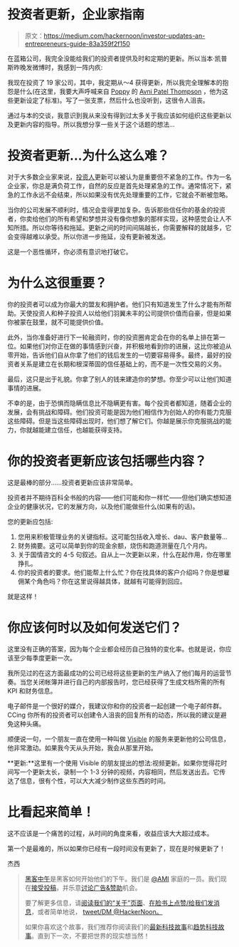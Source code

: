 # 投资者更新，企业家指南

> 原文：<https://medium.com/hackernoon/investor-updates-an-entrepreneurs-guide-83a359f2f150>

在蓝箱公司，我完全没能给我们的投资者提供及时和定期的更新。所以当本·凯普斯昨晚发微博时，我感到一阵内疚:

我现在投资了 19 家公司，其中，我定期从～4 获得更新，所以我完全理解本的抱怨是什么(在这里，我要大声呼喊来自 [Poppy](https://www.meetpoppy.com) 的 [Avni Patel Thompson](https://twitter.com/APatelThompson) ，他为这些更新设定了标准)。写了一张支票，然后什么也没听到，这很令人沮丧。

通过与本的交谈，我意识到我从来没有得到过太多关于我应该如何组织这些更新以及更新内容的指导。所以我想分享一些关于这个话题的想法…

# 投资者更新…为什么这么难？

对于大多数企业家来说，[投资人](https://hackernoon.com/tagged/investor)更新可以被认为是重要但不紧急的工作。作为一名企业家，你总是满负荷工作，自然的反应是首先处理紧急的工作。通常情况下，紧急的工作永远不会结束，所以如果没有优先处理重要的工作，它就会不断被忽略。

当你的公司发展不顺利时，情况会变得更加复杂。告诉那些信任你的基金的投资者，你卖给他们的所有希望和梦想并没有像你想象的那样实现，这种感觉会让人不知所措。所以你等待和拖延。更新之间的时间间隔越长，你需要解释的就越多，它会变得越难以承受。所以你进一步拖延，没有更新被发送。

这是一个恶性循环，你必须有意识地打破它。

# 为什么这很重要？

你的投资者可以成为你最大的盟友和拥护者。他们只有知道发生了什么才能有所帮助。天使投资人和种子投资人以给他们羽翼未丰的公司提供价值而自豪，但是如果你被蒙在鼓里，就不可能提供价值。

此外，当你准备好进行下一轮融资时，你的投资圈肯定会在你的名单上排在第一位。如果他们对你正在做的事情感到兴奋，并积极地看到你的进展，这比你被迫从零开始，告诉他们自从你拿了他们的钱后发生的一切要容易得多。最终，最好的投资者关系是建立在长期和根深蒂固的信任基础上的，而不是一次性交易的义务。

最后，这只是出于礼貌。你拿了别人的钱来建造你的梦想。你至少可以让他们知道事情的进展。

不幸的是，由于恐惧而隐瞒信息比不隐瞒更有害。每个投资者都知道，随着企业的发展，会有挑战和障碍。他们投资可能是因为他们相信作为创始人的你有能力克服这些障碍。但是当这些障碍出现时，他们想了解它们。你越是展示你克服挑战的能力，你就越能建立信任，也越能获得支持。

# 你的投资者更新应该包括哪些内容？

这是最棒的部分……投资者更新应该非常简单。

投资者并不期待百科全书般的内容——他们可能和你一样忙——但他们确实想知道企业的健康状况，它的发展方向，以及他们能做些什么(如果有的话)。

您的更新应包括:

1.  您用来积极管理业务的关键指标。这可能包括收入增长、dau、客户数量等…
2.  财务摘要。这可以简单到你的现金余额，烧伤和跑道测量在几个月内。
3.  关于国情咨文的 4-5 句叙述。自从上一次更新以来，什么在起作用，你在哪里挣扎。
4.  你的投资者的要求。他们能帮上什么忙？你在找具体的客户介绍吗？你是想雇佣某个角色吗？你在这里说得越具体，就越有可能得到回应。

就是这样！

# 你应该何时以及如何发送它们？

这里没有正确的答案，因为每个企业都会经历自己独特的变化率。也就是说，你应该至少每季度更新一次。

我所见过的在这方面最成功的公司已经将这些更新的生产纳入了他们每月的运营节奏。当您关闭帐簿并进行自己的内部报告时，您已经获得了生成文档所需的所有 KPI 和财务信息。

电子邮件是一个很好的媒介，我建议你和你的投资者一起创建一个电子邮件群。CCing 你所有的投资者可以创建令人沮丧的回复所有的动态，所以我的建议是避免这种头痛。

顺便说一句，一个朋友一直在使用一种叫做 [Visible](https://visible.vc/) 的服务来更新他的公司信息，他非常激动。如果我今天从头开始，我会从那里开始。

**更新:**这里有一个使用 Visible 的朋友提出的想法:视频更新。如果你觉得花时间写一个更新太长，录制一个 1-3 分钟的视频，内容相同，然后发送出去。它传达了信息，很有个性，可以大大减少制作这些东西的时间。

# 比看起来简单！

这不应该是一个痛苦的过程，从时间的角度来看，收益应该大大超过成本。

第一个是最难的，所以如果你已经有一段时间没有更新了，现在是时候更新了！

杰西

> [黑客中午](http://bit.ly/Hackernoon)是黑客如何开始他们的下午。我们是 [@AMI](http://bit.ly/atAMIatAMI) 家庭的一员。我们现在[接受投稿](http://bit.ly/hackernoonsubmission)，并乐意[讨论广告&赞助](mailto:partners@amipublications.com)机会。
> 
> 要了解更多信息，请[阅读我们的“关于”页面](https://goo.gl/4ofytp)、[在脸书上点赞/给我们发消息](http://bit.ly/HackernoonFB)，或者简单地说， [tweet/DM @HackerNoon。](https://goo.gl/k7XYbx)
> 
> 如果你喜欢这个故事，我们推荐你阅读我们的[最新科技故事](http://bit.ly/hackernoonlatestt)和[趋势科技故事](https://hackernoon.com/trending)。直到下一次，不要把世界的现实想当然！